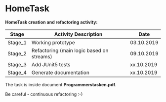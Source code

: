 # HomeTask
 **HomeTask creation and refactoring activity:**

| Stage | Activity Description | Date |
| ------ | ------ | ------ |                                                                                                                                                                                                                                                                                                                                                 
| Stage_1 | Working prototype|03.10.2019|
| Stage_2 | Refactoring (main logic based on streams)|09.10.2019|
| Stage_3 | Add JUnit5 tests|xx.10.2019|
| Stage_4 | Generate documentation|xx.10.2019|

The task is inside document **Programmerstasken.pdf**.

Be careful - continuous refactoring :-)
                       